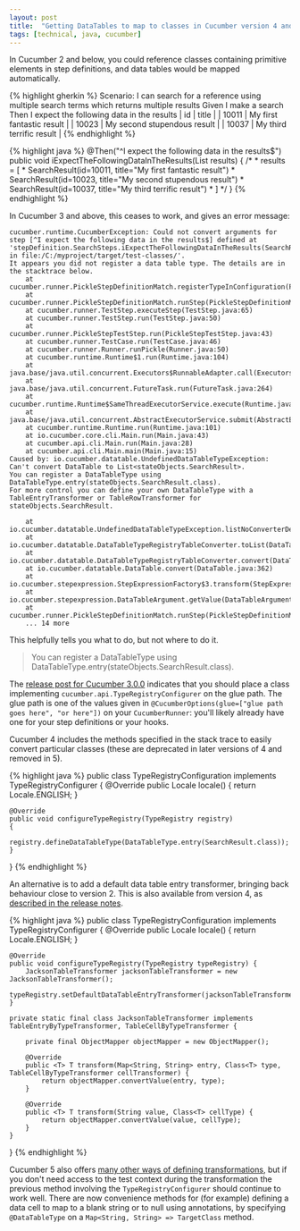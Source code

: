 ```yaml
---
layout: post
title:  "Getting DataTables to map to classes in Cucumber version 4 and above"
tags: [technical, java, cucumber]
---
```


In Cucumber 2 and below, you could reference classes containing primitive elements in step definitions, and data tables would be mapped automatically.

{% highlight gherkin %}
  Scenario: I can search for a reference using multiple search terms which returns multiple results
    Given I make a search
    Then I expect the following data in the results
      | id    | title                       |
      | 10011 | My first fantastic result   |
      | 10023 | My second stupendous result |
      | 10037 | My third terrific result    |
{% endhighlight %}

{% highlight java %}
@Then("^I expect the following data in the results$")
public void iExpectTheFollowingDataInTheResults(List<SearchResult> results)
{
    /*
     * results = [
     *   SearchResult(id=10011, title="My first fantastic result")
     *    SearchResult(id=10023, title="My second stupendous result")
     *     SearchResult(id=10037, title="My third terrific result")
     * ]
     */
}
{% endhighlight %}

In Cucumber 3 and above, this ceases to work, and gives an error message:
```
cucumber.runtime.CucumberException: Could not convert arguments for step [^I expect the following data in the results$] defined at 'stepDefinition.SearchSteps.iExpectTheFollowingDataInTheResults(SearchResult>) in file:/C:/myproject/target/test-classes/'.
It appears you did not register a data table type. The details are in the stacktrace below.
	at cucumber.runner.PickleStepDefinitionMatch.registerTypeInConfiguration(PickleStepDefinitionMatch.java:59)
	at cucumber.runner.PickleStepDefinitionMatch.runStep(PickleStepDefinitionMatch.java:44)
	at cucumber.runner.TestStep.executeStep(TestStep.java:65)
	at cucumber.runner.TestStep.run(TestStep.java:50)
	at cucumber.runner.PickleStepTestStep.run(PickleStepTestStep.java:43)
	at cucumber.runner.TestCase.run(TestCase.java:46)
	at cucumber.runner.Runner.runPickle(Runner.java:50)
	at cucumber.runtime.Runtime$1.run(Runtime.java:104)
	at java.base/java.util.concurrent.Executors$RunnableAdapter.call(Executors.java:515)
	at java.base/java.util.concurrent.FutureTask.run(FutureTask.java:264)
	at cucumber.runtime.Runtime$SameThreadExecutorService.execute(Runtime.java:258)
	at java.base/java.util.concurrent.AbstractExecutorService.submit(AbstractExecutorService.java:118)
	at cucumber.runtime.Runtime.run(Runtime.java:101)
	at io.cucumber.core.cli.Main.run(Main.java:43)
	at cucumber.api.cli.Main.run(Main.java:28)
	at cucumber.api.cli.Main.main(Main.java:15)
Caused by: io.cucumber.datatable.UndefinedDataTableTypeException: Can't convert DataTable to List<stateObjects.SearchResult>.
You can register a DataTableType using DataTableType.entry(stateObjects.SearchResult.class).
For more control you can define your own DataTableType with a TableEntryTransformer or TableRowTransformer for stateObjects.SearchResult.

	at io.cucumber.datatable.UndefinedDataTableTypeException.listNoConverterDefined(UndefinedDataTableTypeException.java:42)
	at io.cucumber.datatable.DataTableTypeRegistryTableConverter.toList(DataTableTypeRegistryTableConverter.java:131)
	at io.cucumber.datatable.DataTableTypeRegistryTableConverter.convert(DataTableTypeRegistryTableConverter.java:96)
	at io.cucumber.datatable.DataTable.convert(DataTable.java:362)
	at io.cucumber.stepexpression.StepExpressionFactory$3.transform(StepExpressionFactory.java:73)
	at io.cucumber.stepexpression.DataTableArgument.getValue(DataTableArgument.java:19)
	at cucumber.runner.PickleStepDefinitionMatch.runStep(PickleStepDefinitionMatch.java:41)
	... 14 more
```

This helpfully tells you what to do, but not where to do it.

> You can register a DataTableType using DataTableType.entry(stateObjects.SearchResult.class).

The [release post for Cucumber 3.0.0](https://cucumber.io/blog/open-source/announcing-cucumber-jvm-3-0-0/) indicates that you should place a class implementing `cucumber.api.TypeRegistryConfigurer` on the glue path. The glue path is one of the values given in `@CucumberOptions(glue=["glue path goes here", "or here"])` on your `CucumberRunner`: you'll likely already have one for your step definitions or your hooks.

Cucumber 4 includes the methods specified in the stack trace to easily convert particular classes (these are deprecated in later versions of 4 and removed in 5).

{% highlight java %}
public class TypeRegistryConfiguration implements TypeRegistryConfigurer
{
    @Override
    public Locale locale()
    {
        return Locale.ENGLISH;
    }

    @Override
    public void configureTypeRegistry(TypeRegistry registry)
    {
        registry.defineDataTableType(DataTableType.entry(SearchResult.class));
    }
}
{% endhighlight %}

An alternative is to add a default data table entry transformer, bringing back behaviour close to version 2. This is also available from version 4, as [described in the release notes](https://github.com/cucumber/cucumber-jvm/blob/master/release-notes/v4.0.0.md#data-tables).

{% highlight java %}
public class TypeRegistryConfiguration implements TypeRegistryConfigurer
{
    @Override
    public Locale locale()
    {
        return Locale.ENGLISH;
    }

    @Override
    public void configureTypeRegistry(TypeRegistry typeRegistry) {
        JacksonTableTransformer jacksonTableTransformer = new JacksonTableTransformer();
        typeRegistry.setDefaultDataTableEntryTransformer(jacksonTableTransformer);
    }

    private static final class JacksonTableTransformer implements TableEntryByTypeTransformer, TableCellByTypeTransformer {

        private final ObjectMapper objectMapper = new ObjectMapper();

        @Override
        public <T> T transform(Map<String, String> entry, Class<T> type, TableCellByTypeTransformer cellTransformer) {
            return objectMapper.convertValue(entry, type);
        }

        @Override
        public <T> T transform(String value, Class<T> cellType) {
            return objectMapper.convertValue(value, cellType);
        }
    }
}
{% endhighlight %}

Cucumber 5 also offers [many other ways of defining transformations](https://github.com/cucumber/cucumber-jvm/blob/master/release-notes/v5.0.0.md), but if you don't need access to the test context during the transformation the previous method involving the `TypeRegistryConfigurer` should continue to work well. There are now convenience methods for (for example) defining a data cell to map to a blank string or to null using annotations, by specifying `@DataTableType` on a `Map<String, String> => TargetClass` method.
